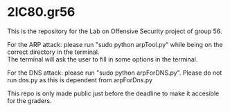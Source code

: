 # 2IC80.gr56
This is the repository for the Lab on Offensive Security project of group 56.  
  
For the ARP attack: please run "sudo python arpTool.py" while being on the correct directory in the terminal.  
The terminal will ask the user to fill in some options in the terminal.   
  
For the DNS attack: please run "sudo python arpForDNS.py". Please do not run dns.py as this is dependent from arpForDns.py
   
This repo is only made public just before the deadline to make it accesible for the graders.
